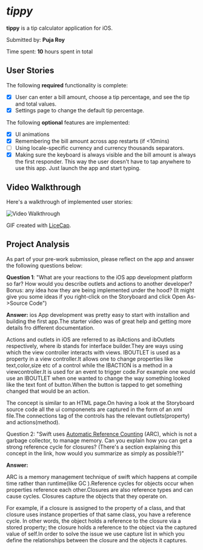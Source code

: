 # *tippy*

**tippy** is a tip calculator application for iOS.

Submitted by: **Puja Roy**

Time spent: **10** hours spent in total

## User Stories

The following **required** functionality is complete:

* [x] User can enter a bill amount, choose a tip percentage, and see the tip and total values.
* [x] Settings page to change the default tip percentage.

The following **optional** features are implemented:
* [x] UI animations
* [x] Remembering the bill amount across app restarts (if <10mins)
* [ ] Using locale-specific currency and currency thousands separators.
* [x] Making sure the keyboard is always visible and the bill amount is always the first responder. This way the user doesn't have to tap anywhere to use this app. Just launch the app and start typing.

## Video Walkthrough 

Here's a walkthrough of implemented user stories:

<img src='https://user-images.githubusercontent.com/11285573/29608106-1a1353fc-87a8-11e7-8086-6e8bf2927df0.gif' title='Video Walkthrough' width='' alt='Video Walkthrough' />

GIF created with [LiceCap](http://www.cockos.com/licecap/).

## Project Analysis

As part of your pre-work submission, please reflect on the app and answer the following questions below:

**Question 1**: "What are your reactions to the iOS app development platform so far? How would you describe outlets and actions to another developer? Bonus: any idea how they are being implemented under the hood? (It might give you some ideas if you right-click on the Storyboard and click Open As->Source Code")

**Answer:** 
ios App development was pretty easy to start with installion and building the first app.The starter video was of great help and getting more details fro different documentation.

Actions and outlets in iOS are referred to as ibActions and ibOutlets respectively, where ib stands for interface builder.They are ways using which the view controller interacts with views.
IBOUTLET is used as a property in a view controller.It allows one to change properties like text,color,size etc of a control while the IBACTION is a method in a viewcontroller.It is used for an event to trigger code.For example one would  use an IBOUTLET when one wanted to change the way something looked like the text font of button.When the button is tapped to get something changed that would be an action.

The concept is similar to an HTML page.On having a look at the Storyboard source code all the ui componenets are captured in the form of an xml file.The connections tag of the controls has the relevant outlets(property) and actions(method).

Question 2: "Swift uses [Automatic Reference Counting](https://developer.apple.com/library/content/documentation/Swift/Conceptual/Swift_Programming_Language/AutomaticReferenceCounting.html#//apple_ref/doc/uid/TP40014097-CH20-ID49) (ARC), which is not a garbage collector, to manage memory. Can you explain how you can get a strong reference cycle for closures? (There's a section explaining this concept in the link, how would you summarize as simply as possible?)"

**Answer:**

ARC is a memory management technique of swift which happens at compile time rather than runtime(like GC ).Reference cycles for objects occur when properties reference each other.Closures are also reference types and can cause cycles. Closures capture the objects that they operate on.
      
For example, if a closure is assigned to the property of a class, and that closure uses instance properties of that same class, you have a reference cycle. In other words, the object holds a reference to the closure via a stored property; the closure holds a reference to the object via the captured value of self.In order to solve the issue we use capture list in which you define the relationships between the closure and the objects it captures.


